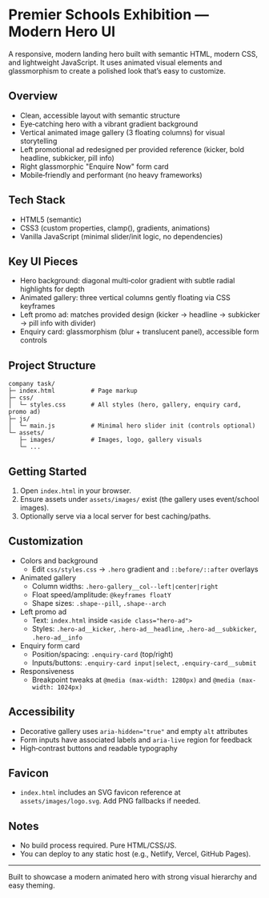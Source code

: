 # Premier Schools Exhibition — Modern Hero UI

A responsive, modern landing hero built with semantic HTML, modern CSS, and lightweight JavaScript. It uses animated visual elements and glassmorphism to create a polished look that’s easy to customize.

## Overview
- Clean, accessible layout with semantic structure
- Eye‑catching hero with a vibrant gradient background
- Vertical animated image gallery (3 floating columns) for visual storytelling
- Left promotional ad redesigned per provided reference (kicker, bold headline, subkicker, pill info)
- Right glassmorphic "Enquire Now" form card
- Mobile‑friendly and performant (no heavy frameworks)

## Tech Stack
- HTML5 (semantic)
- CSS3 (custom properties, clamp(), gradients, animations)
- Vanilla JavaScript (minimal slider/init logic, no dependencies)

## Key UI Pieces
- Hero background: diagonal multi‑color gradient with subtle radial highlights for depth
- Animated gallery: three vertical columns gently floating via CSS keyframes
- Left promo ad: matches provided design (kicker → headline → subkicker → pill info with divider)
- Enquiry card: glassmorphism (blur + translucent panel), accessible form controls

## Project Structure
```
company task/
├─ index.html          # Page markup
├─ css/
│  └─ styles.css       # All styles (hero, gallery, enquiry card, promo ad)
├─ js/
│  └─ main.js          # Minimal hero slider init (controls optional)
└─ assets/
   ├─ images/          # Images, logo, gallery visuals
   └─ ...
```

## Getting Started
1. Open `index.html` in your browser.
2. Ensure assets under `assets/images/` exist (the gallery uses event/school images).
3. Optionally serve via a local server for best caching/paths.

## Customization
- Colors and background
  - Edit `css/styles.css` → `.hero` gradient and `::before/::after` overlays
- Animated gallery
  - Column widths: `.hero-gallery__col--left|center|right`
  - Float speed/amplitude: `@keyframes floatY`
  - Shape sizes: `.shape--pill`, `.shape--arch`
- Left promo ad
  - Text: `index.html` inside `<aside class="hero-ad">`
  - Styles: `.hero-ad__kicker`, `.hero-ad__headline`, `.hero-ad__subkicker`, `.hero-ad__info`
- Enquiry form card
  - Position/spacing: `.enquiry-card` (top/right)
  - Inputs/buttons: `.enquiry-card input|select`, `.enquiry-card__submit`
- Responsiveness
  - Breakpoint tweaks at `@media (max-width: 1280px)` and `@media (max-width: 1024px)`

## Accessibility
- Decorative gallery uses `aria-hidden="true"` and empty `alt` attributes
- Form inputs have associated labels and `aria-live` region for feedback
- High‑contrast buttons and readable typography

## Favicon
- `index.html` includes an SVG favicon reference at `assets/images/logo.svg`. Add PNG fallbacks if needed.

## Notes
- No build process required. Pure HTML/CSS/JS.
- You can deploy to any static host (e.g., Netlify, Vercel, GitHub Pages).

---
Built to showcase a modern animated hero with strong visual hierarchy and easy theming.
